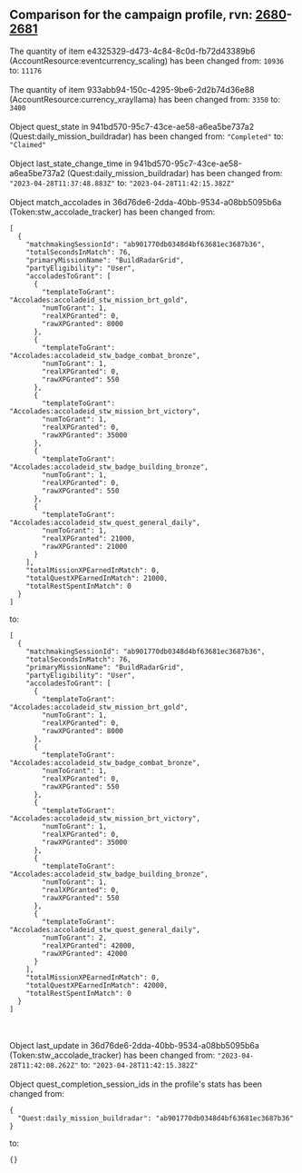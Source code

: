 ## Comparison for the campaign profile, rvn: [2680](https://github.com/PRO100KatYT/FortniteProfileRevisions/tree/main/profiles/campaign/2680%20campaign.json)-[2681](https://github.com/PRO100KatYT/FortniteProfileRevisions/tree/main/profiles/campaign/2681%20campaign.json)

The quantity of item e4325329-d473-4c84-8c0d-fb72d43389b6 (AccountResource:eventcurrency_scaling) has been changed from: `10936` to: `11176`
<br><br>
The quantity of item 933abb94-150c-4295-9be6-2d2b74d36e88 (AccountResource:currency_xrayllama) has been changed from: `3350` to: `3400`
<br><br>
Object quest_state in 941bd570-95c7-43ce-ae58-a6ea5be737a2 (Quest:daily_mission_buildradar) has been changed from: `"Completed"` to: `"Claimed"`
<br><br>
Object last_state_change_time in 941bd570-95c7-43ce-ae58-a6ea5be737a2 (Quest:daily_mission_buildradar) has been changed from: `"2023-04-28T11:37:48.883Z"` to: `"2023-04-28T11:42:15.382Z"`
<br><br>
Object match_accolades in 36d76de6-2dda-40bb-9534-a08bb5095b6a (Token:stw_accolade_tracker) has been changed from:

```
[
  {
    "matchmakingSessionId": "ab901770db0348d4bf63681ec3687b36",
    "totalSecondsInMatch": 76,
    "primaryMissionName": "BuildRadarGrid",
    "partyEligibility": "User",
    "accoladesToGrant": [
      {
        "templateToGrant": "Accolades:accoladeid_stw_mission_brt_gold",
        "numToGrant": 1,
        "realXPGranted": 0,
        "rawXPGranted": 8000
      },
      {
        "templateToGrant": "Accolades:accoladeid_stw_badge_combat_bronze",
        "numToGrant": 1,
        "realXPGranted": 0,
        "rawXPGranted": 550
      },
      {
        "templateToGrant": "Accolades:accoladeid_stw_mission_brt_victory",
        "numToGrant": 1,
        "realXPGranted": 0,
        "rawXPGranted": 35000
      },
      {
        "templateToGrant": "Accolades:accoladeid_stw_badge_building_bronze",
        "numToGrant": 1,
        "realXPGranted": 0,
        "rawXPGranted": 550
      },
      {
        "templateToGrant": "Accolades:accoladeid_stw_quest_general_daily",
        "numToGrant": 1,
        "realXPGranted": 21000,
        "rawXPGranted": 21000
      }
    ],
    "totalMissionXPEarnedInMatch": 0,
    "totalQuestXPEarnedInMatch": 21000,
    "totalRestSpentInMatch": 0
  }
]
```

to:

```
[
  {
    "matchmakingSessionId": "ab901770db0348d4bf63681ec3687b36",
    "totalSecondsInMatch": 76,
    "primaryMissionName": "BuildRadarGrid",
    "partyEligibility": "User",
    "accoladesToGrant": [
      {
        "templateToGrant": "Accolades:accoladeid_stw_mission_brt_gold",
        "numToGrant": 1,
        "realXPGranted": 0,
        "rawXPGranted": 8000
      },
      {
        "templateToGrant": "Accolades:accoladeid_stw_badge_combat_bronze",
        "numToGrant": 1,
        "realXPGranted": 0,
        "rawXPGranted": 550
      },
      {
        "templateToGrant": "Accolades:accoladeid_stw_mission_brt_victory",
        "numToGrant": 1,
        "realXPGranted": 0,
        "rawXPGranted": 35000
      },
      {
        "templateToGrant": "Accolades:accoladeid_stw_badge_building_bronze",
        "numToGrant": 1,
        "realXPGranted": 0,
        "rawXPGranted": 550
      },
      {
        "templateToGrant": "Accolades:accoladeid_stw_quest_general_daily",
        "numToGrant": 2,
        "realXPGranted": 42000,
        "rawXPGranted": 42000
      }
    ],
    "totalMissionXPEarnedInMatch": 0,
    "totalQuestXPEarnedInMatch": 42000,
    "totalRestSpentInMatch": 0
  }
]
```

<br><br>
Object last_update in 36d76de6-2dda-40bb-9534-a08bb5095b6a (Token:stw_accolade_tracker) has been changed from: `"2023-04-28T11:42:08.262Z"` to: `"2023-04-28T11:42:15.382Z"`
<br><br>
Object quest_completion_session_ids in the profile's stats has been changed from:

```
{
  "Quest:daily_mission_buildradar": "ab901770db0348d4bf63681ec3687b36"
}
```

to:

```
{}
```

<br><br>
